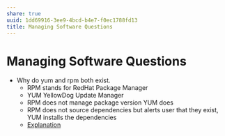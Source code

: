 ```yaml
---
share: true
uuid: 1dd69916-3ee9-4bcd-b4e7-f0ec1788fd13
title: Managing Software Questions
---
```

# Managing Software Questions
*   Why do yum and rpm both exist.
    *   RPM stands for RedHat Package Manager
    *   YUM YellowDog Update Manager
    *   RPM does not manage package version YUM does
    *   RPM does not source dependencies but alerts user that they exist, YUM installs the dependencies
    *   [Explanation](https://diffzi.com/yum-vs-rpm/)